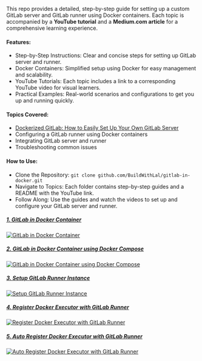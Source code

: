 This repo provides a detailed, step-by-step guide for setting up a custom GitLab server and GitLab runner using Docker containers. Each topic is accompanied by a **YouTube tutorial** and a **Medium.com article** for a comprehensive learning experience.

#### Features:
* Step-by-Step Instructions: Clear and concise steps for setting up GitLab server and runner.
* Docker Containers: Simplified setup using Docker for easy management and scalability.
* YouTube Tutorials: Each topic includes a link to a corresponding YouTube video for visual learners.
* Practical Examples: Real-world scenarios and configurations to get you up and running quickly.

#### Topics Covered:
* [Dockerized GitLab: How to Easily Set Up Your Own GitLab Server](https://medium.com/@BuildWithLal/dockerized-gitlab-how-to-easily-set-up-your-own-gitlab-server-9a925be09c59)
* Configuring a GitLab runner using Docker containers
* Integrating GitLab server and runner
* Troubleshooting common issues

#### How to Use:
* Clone the Repository: `git clone github.com/BuildWithLal/gitlab-in-docker.git`
* Navigate to Topics: Each folder contains step-by-step guides and a README with the YouTube link.
* Follow Along: Use the guides and watch the videos to set up and configure your GitLab server and runner.


##### [1. GitLab in Docker Container](1.%20gitlab-in-docker)
[![GitLab in Docker Container](https://img.youtube.com/vi/FaHdMUAQgck/0.jpg)](https://www.youtube.com/watch?v=FaHdMUAQgck)


##### [2. GitLab in Docker Container using Docker Compose](2.%20gitlab-in-docker-compose)
[![GitLab in Docker Container using Docker Compose](https://img.youtube.com/vi/o5aR9aQUytQ/0.jpg)](https://www.youtube.com/watch?v=o5aR9aQUytQ)


##### [3. Setup GitLab Runner Instance](3.%20setup-gitlab-runner-with-docker-executor/runner-instance.md)
[![Setup GitLab Runner Instance](https://img.youtube.com/vi/RFVCWlSmrOk/0.jpg)](https://www.youtube.com/watch?v=RFVCWlSmrOk)


##### [4. Register Docker Executor with GitLab Runner](3.%20setup-gitlab-runner-with-docker-executor/runner-executor.md)
[![Register Docker Executor with GitLab Runner](https://img.youtube.com/vi/Rvh7OZbDJ_o/0.jpg)](https://www.youtube.com/watch?v=Rvh7OZbDJ_o)


##### [5. Auto Register Docker Executor with GitLab Runner](4.%20auto-register-gitlab-runner-with-docker-executor)
[![Auto Register Docker Executor with GitLab Runner](https://img.youtube.com/vi/2koljDo0M70/0.jpg)](https://www.youtube.com/watch?v=2koljDo0M70)
